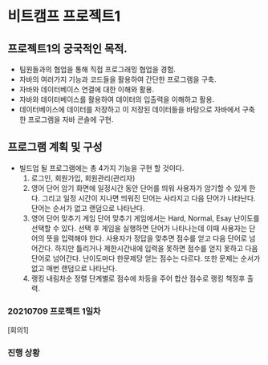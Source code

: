 # 비트캠프 프로젝트1

## 프로젝트1의 궁국적인 목적.
- 팀원들과의 협업을 통해 직접 프로그래밍 협업을 경험.
- 자바의 여러가지 기능과 코드들을 활용하여 간단한 프로그램을 구축.
- 자바와 데이터베이스 연결에 대한 이해와 활용.
- 자바와 데이터베이스를 활용하여 데이터의 입출력을 이해하고 활용.
- 데이터베이스에 데이터를 저장하고 이 저장된 데이터들을 바탕으로 자바에서 구축한 프로그램을 자바 콘솔에 구현.

## 프로그램 계획 및 구성
- 빌드업 될 프로그램에는 총 4가지 기능을 구현 할 것이다.
    1. 로그인, 회원가입, 회원관리(관리자)
    2. 영어 단어 암기
         화면에 일정시간 동안 단어를 띄워 사용자가 암기할 수 있게 한다. 그리고 일정 시간이 지나면 띄워진 단어는 
         사라지고 다음 단어가 나타난다. 단어는 순서가 없고 랜덤으로 나타난다.
    3. 영어 단어 맞추기 게임
         단어 맞추기 게임에서는 Hard, Normal, Esay 난이도를 선택할 수 있다. 선택 후 게임을 실행하면 단어가 
         나타나는데 이때 사용자는 단어의 뜻을 입력해야 한다. 사용자가 정답을 맞추면 점수를 얻고 다음 단어로
         넘어간다. 하지만 틀리거나 제한시간내에 입력을 못하면 점수를 얻지 못하고 다음 단어로 넘어간다.
         난이도마다 한문제당 얻는 점수는 다르다. 또한 문제는 순서가 없고 매번 랜덤으로 나타난다.
    5. 랭킹
         내림차순 정렬
         단계별로 점수에 차등을 주어 합산 점수로 랭킹 책정후 출력.


### 20210709 프로젝트 1일차
[회의1]

### 진행 상황
